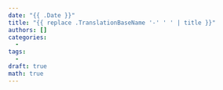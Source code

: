 ```yaml
---
date: "{{ .Date }}"
title: "{{ replace .TranslationBaseName '-' ' ' | title }}"
authors: []
categories:
  -
tags:
  -
draft: true
math: true
---
```

